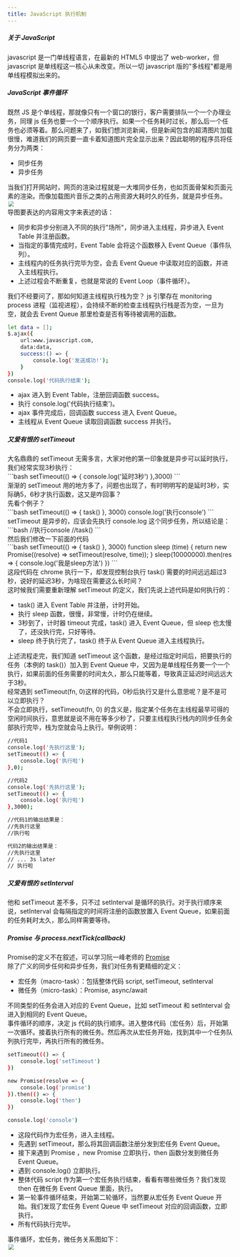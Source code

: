 ```yaml
---
title: JavaScript 执行机制
---
```


##### 关于 JavaScript
<div class="font_min">javascript 是一门单线程语言，在最新的 HTML5 中提出了 web-worker，但 javascript 是单线程这一核心从未改变。所以一切 javascript 版的"多线程"都是用单线程模拟出来的。</div>

##### JavaScript 事件循环
<div class="font_min">既然 JS 是个单线程，那就像只有一个窗口的银行，客户需要排队一个一个办理业务，同理 js 任务也要一个一个顺序执行。如果一个任务耗时过长，那么后一个任务也必须等着。那么问题来了，如我们想浏览新闻，但是新闻包含的超清图片加载很慢，难道我们的网页要一直卡着知道图片完全显示出来？因此聪明的程序员将任务分为两类：</div>

* <div class="font_min key_txt">同步任务</div>
* <div class="font_min key_txt">异步任务</div>

<div class="font_min">当我们打开网站时，网页的渲染过程就是一大堆同步任务，也如页面骨架和页面元素的渲染。而像加载图片音乐之类的占用资源大耗时久的任务，就是异步任务。</div>
<image style="transform: scale(0.8);" src="https://p1-jj.byteimg.com/tos-cn-i-t2oaga2asx/gold-user-assets/2017/11/21/15fdd88994142347~tplv-t2oaga2asx-watermark.awebp" />

<div class="font_min">导图要表达的内容用文字来表述的话：</div>

* <div class="font_min">同步和异步分别进入不同的执行"场所"，同步进入主线程，异步进入 Event Table 并注册函数。</div>
* <div class="font_min">当指定的事情完成时，Event Table 会将这个函数移入 Event Queue（事件队列）。</div>
* <div class="font_min">主线程内的任务执行完毕为空，会去 Event Queue 中读取对应的函数，并进入主线程执行。</div>
* <div class="font_min">上述过程会不断重复，也就是常说的 Event Loop（事件循环）。</div>

<div class="font_min">我们不经要问了，那如何知道主线程执行栈为空？ js 引擎存在 monitoring process 进程（监视进程），会持续不断的检查主线程执行栈是否为空，一旦为空，就会去 Event Queue 那里检查是否有等待被调用的函数。</div>

```bash
let data = [];
$.ajax({
    url:www.javascript.com,
    data:data,
    success:() => {
        console.log('发送成功!');
    }
})
console.log('代码执行结束');
```

* <div class="font_min">ajax 进入到 Event Table，注册回调函数 <span class="key_txt">success</span>。</div>
* <div class="font_min">执行 <span class="key_txt">console.log('代码执行结束')</span>。</div>
* <div class="font_min">ajax 事件完成后，回调函数 <span class="key_txt">success</span> 进入 Event Queue。</div>
* <div class="font_min">主线程从 <span class="key_txt">Event Queue</span> 读取回调函数 success 并执行。</div>

##### 又爱有恨的 setTimeout
<div class="font_min">大名鼎鼎的 setTimeout 无需多言，大家对他的第一印象就是异步可以延时执行，我们经常实现3秒执行：</div>
```bash
setTimeout(() => {
    console.log('延时3秒')
},3000)
```
<div class="font_min">渐渐的 setTimeout 用的地方多了，问题也出现了，有时明明写的是延时3秒，实际确5，6秒才执行函数，这又是咋回事？</div>
<div class="font_min">先看个例子？</div>
```bash
setTimeout(() => {
    task()
}, 3000)
console.log('执行console')
```
<div class="font_min"><span class="key_txt">setTimeout</span> 是异步的，应该会先执行 <span class="key_txt">console.log</span> 这个同步任务，所以结论是：</div>
```bash
//执行console
//task()
```
<div class="font_min">然后我们修改一下前面的代码</div>
```bash
setTimeout(() => {
    task()
}, 3000)
function sleep (time) {
  return new Promise((resolve) => setTimeout(resolve, time));
}
sleep(10000000).then(res => {
    console.log('我是sleep方法')
})
```
<div class="font_min">这段代码在 chrome 执行一下，却发现控制台执行 <span class="key_txt">task()</span> 需要的时间远远超过3秒，说好的延迟3秒，为啥现在需要这么长时间？</div>
<div class="font_min">这时候我们需要重新理解 <span class="key_txt">setTimeout</span> 的定义，我们先说上述代码是如何执行的：</div>

* <div class="font_min"><span class="key_txt">task()</span> 进入 Event Table 并注册，计时开始。</div>
* <div class="font_min">执行 <span class="key_txt">sleep</span> 函数，很慢，非常慢，计时仍在继续。</div>
* <div class="font_min">3秒到了，计时器 <span class="key_txt">timeout</span> 完成，<span class="key_txt">task()</span> 进入 Event Queue，但 <span class="key_txt"></span>sleep 也太慢了，还没执行完，只好等待。</div>
* <div class="font_min"><span class="key_txt">sleep</span> 终于执行完了，<span class="key_txt">task()</span> 终于从 Event Queue 进入主线程执行。</div>

<div class="font_min">上述流程走完，我们知道 setTimeout 这个函数，是经过指定时间后，把要执行的任务（本例的 task()）加入到 Event Queue 中，又因为是单线程任务要一个一个执行，如果前面的任务需要的时间太久，那么只能等着，导致真正延迟时间远远大于3秒。</div>
<div class="font_min">经常遇到 <span class="key_txt">setTimeout(fn, 0)</span>这样的代码，0秒后执行又是什么意思呢？是不是可以立即执行？</div>
<div class="font_min"><span class="key_txt">不会立即执行</span>，setTimeout(fn, 0) 的含义是，指定某个任务在主线程最早可得的空闲时间执行，意思就是说不用在等多少秒了，只要主线程执行栈内的同步任务全部执行完毕，栈为空就会马上执行。举例说明：</div>

```bash
//代码1
console.log('先执行这里');
setTimeout(() => {
    console.log('执行啦')
},0);

//代码2
console.log('先执行这里');
setTimeout(() => {
    console.log('执行啦')
},3000);  

//代码1的输出结果是：
//先执行这里
//执行啦

代码2的输出结果是：
//先执行这里
// ... 3s later
// 执行啦
```

##### 又爱有恨的 setInterval
<div class="font_min">他和 setTimeout 差不多，只不过 <span class="key_txt">setInterval</span> 是循环的执行。对于执行顺序来说，<span class="key_txt">setInterval</span> 会每隔指定的时间将注册的函数放置入 <span class="key_txt">Event Queue</span>，如果前面的任务耗时太久，那么同样需要等待。</div>

##### Promise 与 process.nextTick(callback)
<div class="font_min"><span class="key_txt">Promise</span>的定义不在叙述，可以学习阮一峰老师的 <a class="headers" href="https://es6.ruanyifeng.com/#docs/promise">Promise</a></div>
<div class="font_min">除了广义的同步任何和异步任务，我们对任务有更精细的定义：</div>

* <div class="font_min"><span class="key_txt">宏任务（macro-task）</span>：包括整体代码 script, setTimeout, setInterval</div>
* <div class="font_min"><span class="key_txt">微任务（micro-task）</span>：Promise, async/await</div>

<div class="font_min">不同类型的任务会进入对应的 Event Queue，比如 <span class="key_txt">setTimeout</span> 和 <span class="key_txt">setInterval</span> 会进入到相同的 Event Queue。</div>
<div class="font_min">事件循环的顺序，决定 js 代码的执行顺序。进入整体代码（<span class="key_txt">宏任务</span>）后，开始第一次循环。接着执行所有的微任务。然后再次从宏任务开始，找到其中一个任务队列执行完毕，再执行所有的微任务。</div>

```bash
setTimeout(() => {
    console.log('setTimeout')
})

new Promise(resolve => {
    console.log('promise')
}).then(() => {
    console.log('then')
})

console.log('console')
```

* <div class="font_min">这段代码作为宏任务，进入主线程。</div>
* <div class="font_min">先遇到 setTimeout，那么将其回调函数注册分发到宏任务 Event Queue。</div>
* <div class="font_min">接下来遇到 <span class="key_txt">Promise</span> ，<span class="key_txt">new Promise</span> 立即执行，<span class="key_txt">then</span> 函数分发到微任务 Event Queue。</div>
* <div class="font_min">遇到 <span class="key_txt">console.log()</span> 立即执行。</div>
* <div class="font_min">整体代码 script 作为第一个宏任务执行结束，看看有哪些微任务？我们发现 <span class="key_txt">then</span> 在微任务 Event Queue 里面，执行。</div>
* <div class="font_min">第一轮事件循环结束，开始第二轮循环，当然要从宏任务 Event Queue 开始。我们发现了宏任务 Event Queue 中 <span class="key_txt">setTimeout</span> 对应的回调函数，立即执行。</div>
* <div class="font_min">所有代码执行完毕。</div>

<div class="font_min">事件循环，宏任务，微任务关系图如下：</div>
<image style="transform: scale(0.8);" src="https://p1-jj.byteimg.com/tos-cn-i-t2oaga2asx/gold-user-assets/2017/11/21/15fdcea13361a1ec~tplv-t2oaga2asx-watermark.awebp" />